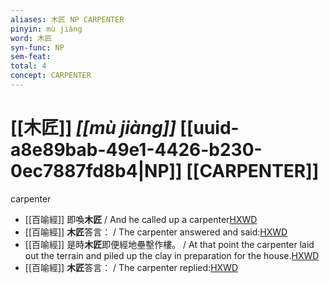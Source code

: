 ```yaml
---
aliases: 木匠 NP CARPENTER
pinyin: mù jiàng
word: 木匠
syn-func: NP
sem-feat: 
total: 4
concept: CARPENTER 
---
```

# [[木匠]] *[[mù jiàng]]*  [[uuid-a8e89bab-49e1-4426-b230-0ec7887fd8b4|NP]] [[CARPENTER]]
carpenter
 - [[百喻經]] 即喚**木匠** / And he called up a carpenter[HXWD](https://hxwd.org/textview.html?location=KR6b0066_T_001-0544b.44)
 - [[百喻經]] **木匠**答言： / The carpenter answered and said:[HXWD](https://hxwd.org/textview.html?location=KR6b0066_T_001-0544b.47)
 - [[百喻經]] 是時**木匠**即便經地壘墼作樓。 / At that point the carpenter laid out the terrain and piled up the clay in preparation for the house.[HXWD](https://hxwd.org/textview.html?location=KR6b0066_T_001-0544b.51)
 - [[百喻經]] **木匠**答言： / The carpenter replied:[HXWD](https://hxwd.org/textview.html?location=KR6b0066_T_001-0544b.57)